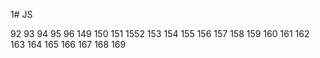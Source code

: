 1# JS

92
93
94
95
96
149
150
151
1552
153
154
155
156
157
158
159
160
161
162
163
164
165
166
167
168
169
